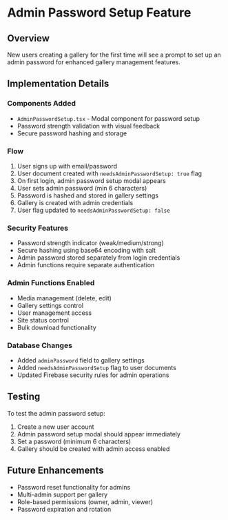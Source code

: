 # Admin Password Setup Feature

## Overview
New users creating a gallery for the first time will see a prompt to set up an admin password for enhanced gallery management features.

## Implementation Details

### Components Added
- `AdminPasswordSetup.tsx` - Modal component for password setup
- Password strength validation with visual feedback
- Secure password hashing and storage

### Flow
1. User signs up with email/password
2. User document created with `needsAdminPasswordSetup: true` flag
3. On first login, admin password setup modal appears
4. User sets admin password (min 6 characters)
5. Password is hashed and stored in gallery settings
6. Gallery is created with admin credentials
7. User flag updated to `needsAdminPasswordSetup: false`

### Security Features
- Password strength indicator (weak/medium/strong)
- Secure hashing using base64 encoding with salt
- Admin password stored separately from login credentials
- Admin functions require separate authentication

### Admin Functions Enabled
- Media management (delete, edit)
- Gallery settings control
- User management access
- Site status control
- Bulk download functionality

### Database Changes
- Added `adminPassword` field to gallery settings
- Added `needsAdminPasswordSetup` flag to user documents
- Updated Firebase security rules for admin operations

## Testing
To test the admin password setup:
1. Create a new user account
2. Admin password setup modal should appear immediately
3. Set a password (minimum 6 characters)
4. Gallery should be created with admin access enabled

## Future Enhancements
- Password reset functionality for admins
- Multi-admin support per gallery
- Role-based permissions (owner, admin, viewer)
- Password expiration and rotation